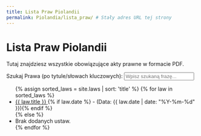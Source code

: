 ```yaml
---
title: Lista Praw Piolandii
permalink: Piolandia/lista_praw/ # Stały adres URL tej strony
---
```


# Lista Praw Piolandii

Tutaj znajdziesz wszystkie obowiązujące akty prawne w formacie PDF.

<div class="search-container">
  <label for="law-search">Szukaj Prawa (po tytule/słowach kluczowych):</label>
  <input type="text" id="law-search" placeholder="Wpisz szukaną frazę...">
</div>

<ul id="law-list">
  {% assign sorted_laws = site.laws | sort: 'title' %}
  {% for law in sorted_laws %}
    <li data-keywords="{{ law.keywords | downcase }}"> <!-- Dodajemy słowa kluczowe do danych -->
      <a href="{{ law.pdf_url | relative_url }}" target="_blank">
        {{ law.title }}
      </a>
      {% if law.date %} - (Data: {{ law.date | date: "%Y-%m-%d" }}){% endif %}
    </li>
  {% else %}
    <li>Brak dodanych ustaw.</li>
  {% endfor %}
</ul>

<script>
  const searchInput = document.getElementById('law-search');
  const lawList = document.getElementById('law-list');
  const listItems = lawList.getElementsByTagName('li');

  searchInput.addEventListener('keyup', function() {
    const filter = searchInput.value.toLowerCase().trim();
    for (let i = 0; i < listItems.length; i++) {
      const item = listItems[i];
      const link = item.getElementsByTagName('a')[0];
      const keywords = item.getAttribute('data-keywords') || ''; // Pobieramy słowa kluczowe
      if (link) {
        const title = link.textContent || link.innerText;
        // Sprawdzamy czy fraza pasuje do tytułu LUB słów kluczowych
        if (title.toLowerCase().indexOf(filter) > -1 || keywords.indexOf(filter) > -1) {
          item.style.display = "";
        } else {
          item.style.display = "none";
        }
      }
    }
  });
</script>
